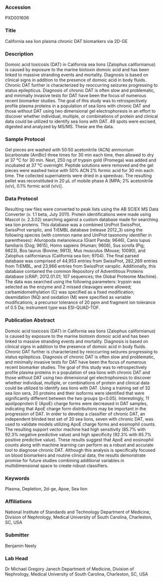 ### Accession
PXD001606

### Title
California sea lion plasma chronic DAT biomarkers via 2D-GE

### Description
Domoic acid toxicosis (DAT) in California sea lions (Zalophus californianus) is caused by exposure to the marine biotoxin domoic acid and has been linked to massive stranding events and mortality. Diagnosis is based on clinical signs in addition to the presence of domoic acid in body fluids. Chronic DAT further is characterized by reoccurring seizures progressing to status epilepticus. Diagnosis of chronic DAT is often slow and problematic, and minimally invasive tests for DAT have been the focus of numerous recent biomarker studies. The goal of this study was to retrospectively profile plasma proteins in a population of sea lions with chronic DAT and those without DAT using two dimensional gel electrophoresis in an effort to discover whether individual, multiple, or combinations of protein and clinical data could be utilized to identify sea lions with DAT. 49 spots were excised, digested and analyzed by MS/MS. These are the data.

### Sample Protocol
Gel pieces are washed with 50:50 acetonitrile (ACN) ammonium bicarbonate (AmBic) three times for 30 min each time, then allowed to dry at 37 °C for 30 min. Next, 250 ng of trypsin gold (Promega) was added and incubated at 37 °C overnight. Peptide solutions were removed and the gel pieces were washed twice with 50% ACN 2% formic acid for 30 min each time. The collected supernatents were dried in a speedvac. The resulting pellet was reconstituted in 20 µL of mobile phase A [MPA; 2% acetonitrile (v/v), 0.1% formic acid (v/v)].

### Data Protocol
Resulting raw files were converted to peak lists using the AB SCIEX MS Data Converter (v. 1.1 beta, July 2011). Protein identifications were made using Mascot (v. 2.3.02) searching against a custom database made for searching sea lion proteins. This database was a combined UniProt SwissProt, SwissProt varsplic, and TrEMBL database (release 2012_3) using the following species (with common name and UniProt taxonomy identifier in parentheses): Ailuropoda melanoleuca (Giant Panda; 9646), Canis lupus familiaris (Dog; 9615), Homo sapiens (Human; 9606), Sus scrofa (Pig; 9823), Bos taurus (Bovine; 9913), Mus musculus (Mouse; 10090), and Zalophus californianus (California sea lion; 9704). The final parsed database was comprised of 44,953 entries from SwissProt, 282,269 entries from TrEMBL, and 23,966 entries from SwissProt varsplic. Additionally, this database contained the common Repository of Adventitious Proteins database (cRAP; 2012.01.01; 107 sequences; the Global Proteome Machine). The data was searched using the following parameters: trypsin was selected as the enzyme and 2 missed cleavages were allowed; carbamidomethylation (C) was specified as a fixed modification; deamidation (NQ) and oxidation (M) were specified as variable modifications; a precursor tolerance of 20 ppm and fragment ion tolerance of 0.5 Da; instrument type was ESI-QUAD-TOF.

### Publication Abstract
Domoic acid toxicosis (DAT) in California sea lions (Zalophus californianus) is caused by exposure to the marine biotoxin domoic acid and has been linked to massive stranding events and mortality. Diagnosis is based on clinical signs in addition to the presence of domoic acid in body fluids. Chronic DAT further is characterized by reoccurring seizures progressing to status epilepticus. Diagnosis of chronic DAT is often slow and problematic, and minimally invasive tests for DAT have been the focus of numerous recent biomarker studies. The goal of this study was to retrospectively profile plasma proteins in a population of sea lions with chronic DAT and those without DAT using two dimensional gel electrophoresis to discover whether individual, multiple, or combinations of protein and clinical data could be utilized to identify sea lions with DAT. Using a training set of 32 sea lion sera, 20 proteins and their isoforms were identified that were significantly different between the two groups (p&lt;0.05). Interestingly, 11 apolipoprotein E (ApoE) charge forms were decreased in DAT samples, indicating that ApoE charge form distributions may be important in the progression of DAT. In order to develop a classifier of chronic DAT, an independent blinded test set of 20 sea lions, seven with chronic DAT, was used to validate models utilizing ApoE charge forms and eosinophil counts. The resulting support vector machine had high sensitivity (85.7% with 92.3% negative predictive value) and high specificity (92.3% with 85.7% positive predictive value). These results suggest that ApoE and eosinophil counts along with machine learning can perform as a robust and accurate tool to diagnose chronic DAT. Although this analysis is specifically focused on blood biomarkers and routine clinical data, the results demonstrate promise for future studies combining additional variables in multidimensional space to create robust classifiers.

### Keywords
Plasma, Depletion, 2d-ge, Apoe, Sea lion

### Affiliations
National Institute of Standards and Technology
Department of Medicine, Division of Nephrology, Medical University of South Carolina, Charleston, SC, USA

### Submitter
Benjamin Neely

### Lab Head
Dr Michael Gregory Janech
Department of Medicine, Division of Nephrology, Medical University of South Carolina, Charleston, SC, USA


